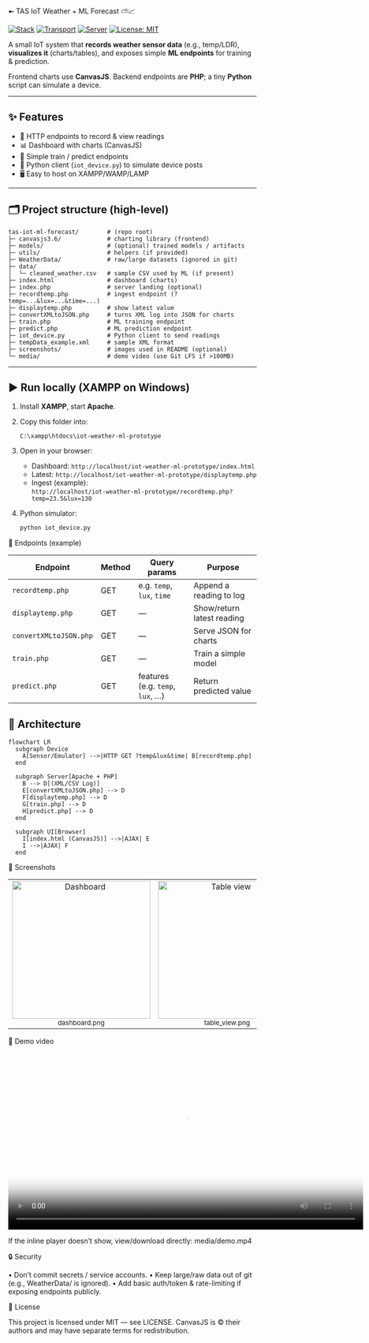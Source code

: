 ➼ TAS IoT Weather + ML Forecast ⛅📈

[![Stack](https://img.shields.io/badge/Stack-PHP%20%7C%20Python%20%7C%20CanvasJS-blue)](#)
[![Transport](https://img.shields.io/badge/Transport-HTTP%20GET-green)](#)
[![Server](https://img.shields.io/badge/Server-Apache%20%7C%20XAMPP-orange)](#)
[![License: MIT](https://img.shields.io/badge/License-MIT-success.svg)](LICENSE)

A small IoT system that **records weather sensor data** (e.g., temp/LDR), **visualizes it** (charts/tables),
and exposes simple **ML endpoints** for training & prediction.

Frontend charts use **CanvasJS**. Backend endpoints are **PHP**; a tiny **Python** script can simulate a device.

---

## ✨ Features
- 📡 HTTP endpoints to record & view readings
- 📊 Dashboard with charts (CanvasJS)
- 🧠 Simple train / predict endpoints
- 🧪 Python client (`iot_device.py`) to simulate device posts
- 🖥️ Easy to host on XAMPP/WAMP/LAMP

---

## 🗂 Project structure (high-level)

```text
tas-iot-ml-forecast/        # (repo root)
├─ canvasjs3.6/             # charting library (frontend)
├─ models/                  # (optional) trained models / artifacts
├─ utils/                   # helpers (if provided)
├─ WeatherData/             # raw/large datasets (ignored in git)
├─ data/
│  └─ cleaned_weather.csv   # sample CSV used by ML (if present)
├─ index.html               # dashboard (charts)
├─ index.php                # server landing (optional)
├─ recordtemp.php           # ingest endpoint (?temp=...&lux=...&time=...)
├─ displaytemp.php          # show latest value
├─ convertXMLtoJSON.php     # turns XML log into JSON for charts
├─ train.php                # ML training endpoint
├─ predict.php              # ML prediction endpoint
├─ iot_device.py            # Python client to send readings
├─ tempData_example.xml     # sample XML format
├─ screenshots/             # images used in README (optional)
└─ media/                   # demo video (use Git LFS if >100MB)
```

---

## ▶️ Run locally (XAMPP on Windows)
1. Install **XAMPP**, start **Apache**.  
2. Copy this folder into:

   `C:\xampp\htdocs\iot-weather-ml-prototype`

3. Open in your browser:
   - Dashboard: `http://localhost/iot-weather-ml-prototype/index.html`
   - Latest: `http://localhost/iot-weather-ml-prototype/displaytemp.php`
   - Ingest (example):  
     `http://localhost/iot-weather-ml-prototype/recordtemp.php?temp=23.5&lux=130`

4. Python simulator:
   ```bash
   python iot_device.py

🔌 Endpoints (example)

| Endpoint               | Method | Query params                     | Purpose                    |
| ---------------------- | ------ | -------------------------------- | -------------------------- |
| `recordtemp.php`       | GET    | e.g. `temp`, `lux`, `time`       | Append a reading to log    |
| `displaytemp.php`      | GET    | —                                | Show/return latest reading |
| `convertXMLtoJSON.php` | GET    | —                                | Serve JSON for charts      |
| `train.php`            | GET    | —                                | Train a simple model       |
| `predict.php`          | GET    | features (e.g. `temp`, `lux`, …) | Return predicted value     |

## 🧭 Architecture

```mermaid
flowchart LR
  subgraph Device
    A[Sensor/Emulator] -->|HTTP GET ?temp&lux&time| B[recordtemp.php]
  end

  subgraph Server[Apache + PHP]
    B --> D[(XML/CSV Log)]
    E[convertXMLtoJSON.php] --> D
    F[displaytemp.php] --> D
    G[train.php] --> D
    H[predict.php] --> D
  end

  subgraph UI[Browser]
    I[index.html (CanvasJS)] -->|AJAX| E
    I -->|AJAX| F
  end
```


📸 Screenshots

<table> <tr> <td align="center"><img src="screenshots/dashboard.png" width="280" alt="Dashboard"/><div><sub>dashboard.png</sub></div></td> <td align="center"><img src="screenshots/table_view.png" width="280" alt="Table view"/><div><sub>table_view.png</sub></div></td> <td align="center"><img src="screenshots/predict.png" width="280" alt="Predict endpoint"/><div><sub>predict.png</sub></div></td> </tr> </table>

🎥 Demo video

<video src="media/demo.mp4" width="720" controls poster="screenshots/dashboard.png"></video>

If the inline player doesn’t show, view/download directly: media/demo.mp4

🔒 Security

• Don’t commit secrets / service accounts.
• Keep large/raw data out of git (e.g., WeatherData/ is ignored).
• Add basic auth/token & rate-limiting if exposing endpoints publicly.

📄 License

This project is licensed under MIT — see LICENSE.
CanvasJS is © their authors and may have separate terms for redistribution.
